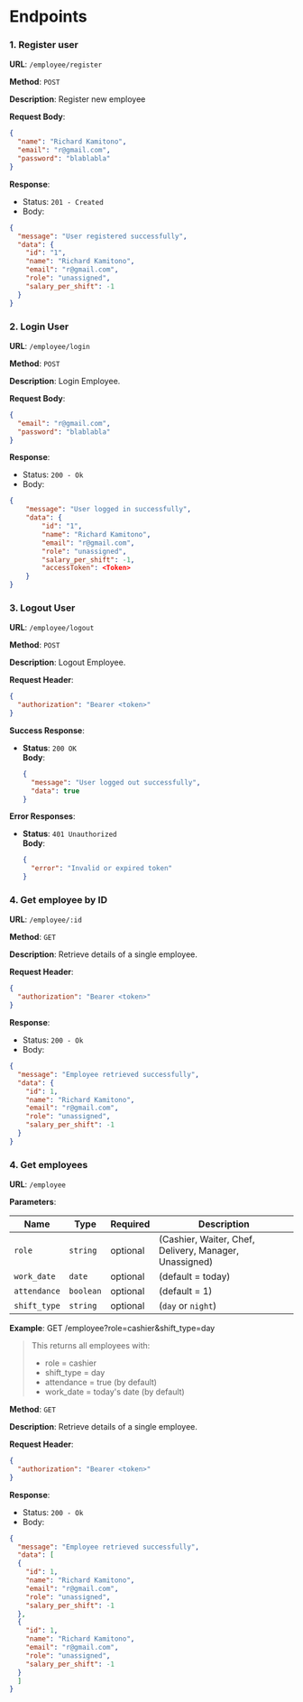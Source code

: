 # Endpoints
### 1. Register user

**URL**: `/employee/register`

**Method**: `POST`

**Description**: Register new employee

**Request Body**:

```json
{
  "name": "Richard Kamitono",
  "email": "r@gmail.com",
  "password": "blablabla"
}
```

**Response**:

- Status: `201 - Created`
- Body:

```json
{
  "message": "User registered successfully",
  "data": {
    "id": "1",
    "name": "Richard Kamitono",
    "email": "r@gmail.com",
    "role": "unassigned",
    "salary_per_shift": -1
  }
}
```

### 2. Login User

**URL**: `/employee/login`

**Method**: `POST`

**Description**: Login Employee.

**Request Body**:

```json
{
  "email": "r@gmail.com",
  "password": "blablabla"
}
```

**Response**:

- Status: `200 - Ok`
- Body:

```json
{
    "message": "User logged in successfully",
    "data": {
        "id": "1",
        "name": "Richard Kamitono",
        "email": "r@gmail.com",
        "role": "unassigned",
        "salary_per_shift": -1,
        "accessToken": <Token>
    }
}
```

### 3. Logout User

**URL**: `/employee/logout`

**Method**: `POST`

**Description**: Logout Employee.

**Request Header**:

```json
{
  "authorization": "Bearer <token>"
}
```

**Success Response**:

- **Status**: `200 OK`  
  **Body**:
  ```json
  {
    "message": "User logged out successfully",
    "data": true
  }
  ```


**Error Responses**:

- **Status**: `401 Unauthorized`  
  **Body**:
  ```json
  {
    "error": "Invalid or expired token"
  }
  ```

### 4. Get employee by ID

**URL**: `/employee/:id`

**Method**: `GET`

**Description**: Retrieve details of a single employee.

**Request Header**:

```json
{
  "authorization": "Bearer <token>"
}
```

**Response**:

- Status: `200 - Ok`
- Body:

```json
{
  "message": "Employee retrieved successfully",
  "data": {
    "id": 1,
    "name": "Richard Kamitono",
    "email": "r@gmail.com",
    "role": "unassigned",
    "salary_per_shift": -1
  }
}
```

### 4. Get employees

**URL**: `/employee`

**Parameters**: 

| Name         | Type       | Required | Description                                                                |
| ------------ | ---------- | -------- | -------------------------------------------------------------------------- |
| `role`       | `string`   | optional | (Cashier, Waiter, Chef, Delivery, Manager, Unassigned)                                                 |
| `work_date`  | `date`     | optional | (default = today)                                      |
| `attendance` | `boolean`  | optional | (default = 1)                                   |
| `shift_type` | `string`   | optional | (`day` or `night`)                                    |

**Example**: GET /employee?role=cashier&shift_type=day

> This returns all employees with:
>  - role = cashier
>  - shift_type = day
>  - attendance = true (by default)
>  - work_date = today's date (by default)


**Method**: `GET`

**Description**: Retrieve details of a single employee.

**Request Header**:

```json
{
  "authorization": "Bearer <token>"
}
```

**Response**:

- Status: `200 - Ok`
- Body:

```json
{
  "message": "Employee retrieved successfully",
  "data": [
  {
    "id": 1,
    "name": "Richard Kamitono",
    "email": "r@gmail.com",
    "role": "unassigned",
    "salary_per_shift": -1
  },
  {
    "id": 1,
    "name": "Richard Kamitono",
    "email": "r@gmail.com",
    "role": "unassigned",
    "salary_per_shift": -1
  }
  ]
}
```


